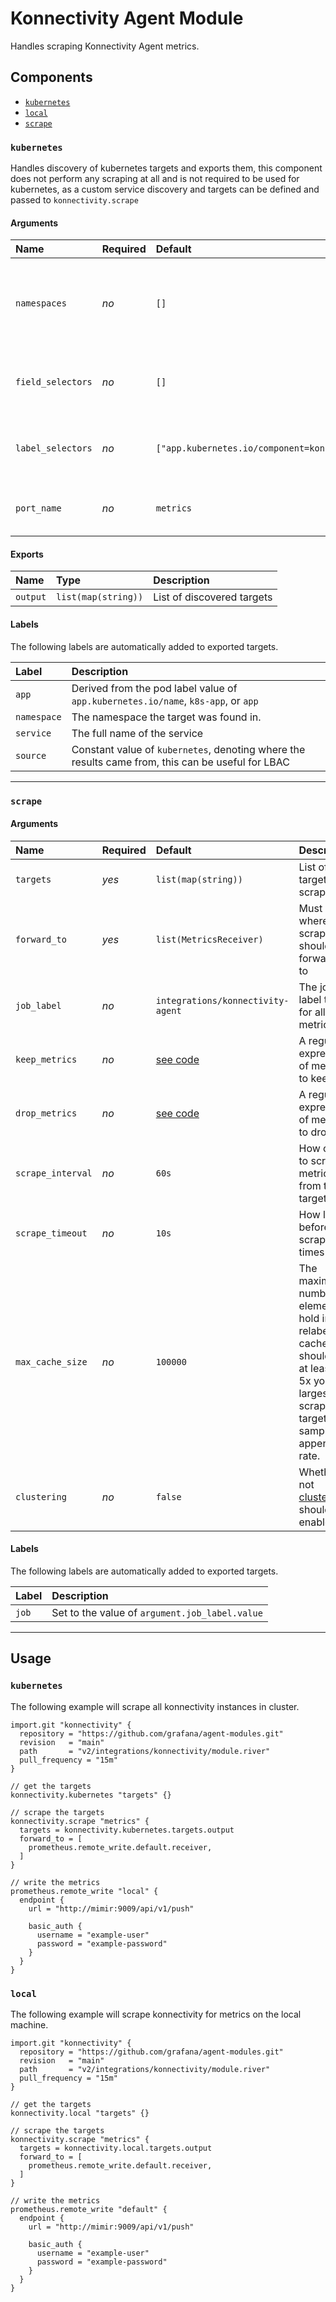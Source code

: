 # Konnectivity Agent Module

Handles scraping Konnectivity Agent metrics.

## Components

-   [`kubernetes`](#kubernetes)
-   [`local`](#local)
-   [`scrape`](#scrape)

### `kubernetes`

Handles discovery of kubernetes targets and exports them, this component does not perform any scraping at all and is not required to be used for kubernetes, as a custom service discovery and targets can be defined and passed to `konnectivity.scrape`

#### Arguments

| Name              | Required | Default                                        | Description                                                                 |
| :---------------- | :------- | :--------------------------------------------- | :-------------------------------------------------------------------------- |
| `namespaces`      | _no_     | `[]`                                           | The namespaces to look for targets in, the default (`[]`) is all namespaces |
| `field_selectors` | _no_     | `[]`                                           | The label selectors to use to find matching targets                         |
| `label_selectors` | _no_     | `["app.kubernetes.io/component=konnectivity"]` | The label selectors to use to find matching targets                         |
| `port_name`       | _no_     | `metrics`                                      | The of the port to scrape metrics from                                      |

#### Exports

| Name     | Type                | Description                |
| :------- | :------------------ | :------------------------- |
| `output` | `list(map(string))` | List of discovered targets |

#### Labels

The following labels are automatically added to exported targets.

| Label       | Description                                                                                       |
| :---------- | :------------------------------------------------------------------------------------------------ |
| `app`       | Derived from the pod label value of `app.kubernetes.io/name`, `k8s-app`, or `app`                 |
| `namespace` | The namespace the target was found in.                                                            |
| `service`   | The full name of the service                                                                      |
| `source`    | Constant value of `kubernetes`, denoting where the results came from, this can be useful for LBAC |

---

### `scrape`

#### Arguments

| Name              | Required | Default                           | Description                                                                                                                                         |
| :---------------- | :------- | :-------------------------------- | :-------------------------------------------------------------------------------------------------------------------------------------------------- |
| `targets`         | _yes_    | `list(map(string))`               | List of targets to scrape                                                                                                                           |
| `forward_to`      | _yes_    | `list(MetricsReceiver)`           | Must be a where scraped should be forwarded to                                                                                                      |
| `job_label`       | _no_     | `integrations/konnectivity-agent` | The job label to add for all metrics                                                                                                                |
| `keep_metrics`    | _no_     | [see code](module.river#L228)     | A regular expression of metrics to keep                                                                                                             |
| `drop_metrics`    | _no_     | [see code](module.river#L235)     | A regular expression of metrics to drop                                                                                                             |
| `scrape_interval` | _no_     | `60s`                             | How often to scrape metrics from the targets                                                                                                        |
| `scrape_timeout`  | _no_     | `10s`                             | How long before a scrape times out                                                                                                                  |
| `max_cache_size`  | _no_     | `100000`                          | The maximum number of elements to hold in the relabeling cache.  This should be at least 2x-5x your largest scrape target or samples appended rate. |
| `clustering`      | _no_     | `false`                           | Whether or not [clustering](https://grafana.com/docs/agent/latest/flow/concepts/clustering/) should be enabled                                      |

#### Labels

The following labels are automatically added to exported targets.

| Label | Description                                    |
| :---- | :--------------------------------------------- |
| `job` | Set to the value of `argument.job_label.value` |

---

## Usage

### `kubernetes`

The following example will scrape all konnectivity instances in cluster.

```river
import.git "konnectivity" {
  repository = "https://github.com/grafana/agent-modules.git"
  revision   = "main"
  path       = "v2/integrations/konnectivity/module.river"
  pull_frequency = "15m"
}

// get the targets
konnectivity.kubernetes "targets" {}

// scrape the targets
konnectivity.scrape "metrics" {
  targets = konnectivity.kubernetes.targets.output
  forward_to = [
    prometheus.remote_write.default.receiver,
  ]
}

// write the metrics
prometheus.remote_write "local" {
  endpoint {
    url = "http://mimir:9009/api/v1/push"

    basic_auth {
      username = "example-user"
      password = "example-password"
    }
  }
}
```

### `local`

The following example will scrape konnectivity for metrics on the local machine.

```river
import.git "konnectivity" {
  repository = "https://github.com/grafana/agent-modules.git"
  revision   = "main"
  path       = "v2/integrations/konnectivity/module.river"
  pull_frequency = "15m"
}

// get the targets
konnectivity.local "targets" {}

// scrape the targets
konnectivity.scrape "metrics" {
  targets = konnectivity.local.targets.output
  forward_to = [
    prometheus.remote_write.default.receiver,
  ]
}

// write the metrics
prometheus.remote_write "default" {
  endpoint {
    url = "http://mimir:9009/api/v1/push"

    basic_auth {
      username = "example-user"
      password = "example-password"
    }
  }
}
```
